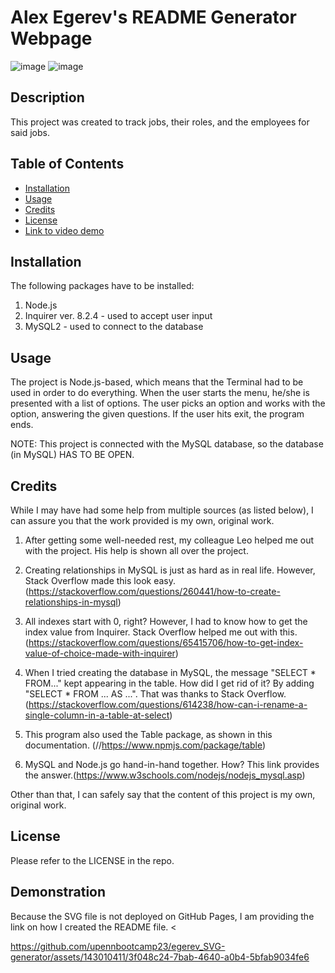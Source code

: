 # Alex Egerev's README Generator Webpage

![image](https://github.com/upennbootcamp23/egerev_SVG-generator/assets/143010411/7b3bc392-6a0c-40d3-86ad-c0543857c6e1)
![image](https://github.com/upennbootcamp23/egerev_SVG-generator/assets/143010411/4adc4f88-3256-4731-a22e-54bdda35f62d)


## Description

This project was created to track jobs, their roles, and the employees for said jobs.

## Table of Contents
- [Installation](#installation)
- [Usage](#usage)
- [Credits](#credits)
- [License](#license)
- [Link to video demo](#demonstration)

## Installation

The following packages have to be installed:
1. Node.js
2. Inquirer ver. 8.2.4 - used to accept user input
3. MySQL2 - used to connect to the database 

## Usage

The project is Node.js-based, which means that the Terminal had to be used in order to do everything. When the user starts the menu, he/she is presented with a list of options. The user picks an option and works with the option, answering the given questions. If the user hits exit, the program ends.

NOTE: This project is connected with the MySQL database, so the database (in MySQL) HAS TO BE OPEN.

## Credits

While I may have had some help from multiple sources (as listed below), I can assure you that the work provided is my own, original work.

1. After getting some well-needed rest, my colleague Leo helped me out with the project. His help is shown all over the project. 

2. Creating relationships in MySQL is just as hard as in real life. However, Stack Overflow made this look easy. (https://stackoverflow.com/questions/260441/how-to-create-relationships-in-mysql)

3. All indexes start with 0, right? However, I had to know how to get the index value from Inquirer. Stack Overflow helped me out with this. (https://stackoverflow.com/questions/65415706/how-to-get-index-value-of-choice-made-with-inquirer)

4. When I tried creating the database in MySQL, the message "SELECT * FROM..." kept appearing in the table. How did I get rid of it? By adding "SELECT * FROM ... AS ...". That was thanks to Stack Overflow. (https://stackoverflow.com/questions/614238/how-can-i-rename-a-single-column-in-a-table-at-select)

5. This program also used the Table package, as shown in this documentation. (//https://www.npmjs.com/package/table)

5. MySQL and Node.js go hand-in-hand together. How? This link provides the answer.(https://www.w3schools.com/nodejs/nodejs_mysql.asp)

Other than that, I can safely say that the content of this project is my own, original work.

## License
Please refer to the LICENSE in the repo.

## Demonstration
Because the SVG file is not deployed on GitHub Pages, I am providing the link on how I created the README file. <

https://github.com/upennbootcamp23/egerev_SVG-generator/assets/143010411/3f048c24-7bab-4640-a0b4-5bfab9034fe6
